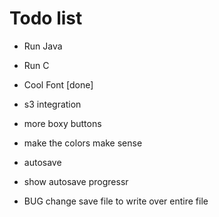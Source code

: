 # Todo list

- Run Java
- Run C

- Cool Font [done]
- s3 integration
- more boxy buttons
- make the colors make sense
- autosave
- show autosave progressr
- BUG change save file to write over entire file
